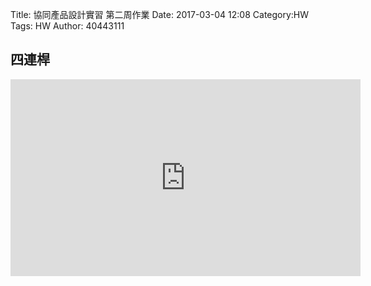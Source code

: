 Title: 協同產品設計實習 第二周作業
Date: 2017-03-04 12:08
Category:HW
Tags: HW
Author: 40443111



<!-- PELICAN_END_SUMMARY -->



## 四連桿
<iframe width="560" height="315" src="https://www.youtube.com/embed/A4StLhnoHjk" frameborder="0" allowfullscreen></iframe>

